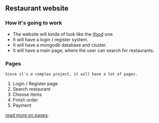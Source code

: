 ## Restaurant website

### How it's going to work
* The website will kinda of look like the [ifood](https://www.ifood.com.br/) one.  
* It will have a login / register system.  
* It will have a mongodb database and cluster.  
* It will have a main page, where the user can search for restaurants.  

### Pages
`Since it's a complex project, it will have a lot of pages.  `
1. Login / Register page
1. Search restaurant
1. Choose items
1. Finish order
1. Payment

[read more on pages](https://github.com/Dr4kk0nnys/Restaurant_Project/blob/master/PAGES.md).  